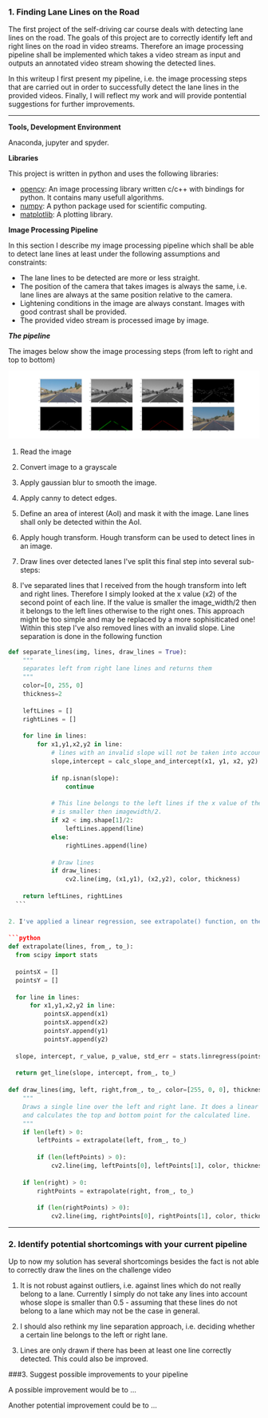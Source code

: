 ### 1. Finding Lane Lines on the Road

The first project of the self-driving car course deals with detecting lane lines on the road. The goals of this project are to correctly identify left and right lines on the road in video streams. 
Therefore an image processing pipeline shall be implemented which takes a video stream as input and outputs an annotated video stream showing the detected lines.

In this writeup I first present my pipeline, i.e. the image processing steps that are carried out in order to successfully detect the lane lines in the provided videos. Finally, I will reflect my work and will provide pontential suggestions for further improvements.

---

**Tools, Development Environment**

Anaconda, jupyter and spyder.

**Libraries**

This project is written in python and uses the following libraries:
* [opencv](http://opencv.org/): An image processing library written c/c++ with bindings for python. It contains many usefull algorithms.
* [numpy](http://www.numpy.org/): A python package used for scientific computing.
* [matplotlib](http://matplotlib.org/): A plotting library.


**Image Processing Pipeline**

In this section I describe my image processing pipeline which shall be able to detect lane lines at least under the following assumptions and constraints:
* The lane lines to be detected are more or less straight.
* The position of the camera that takes images is always the same, i.e. lane lines are always at the same position relative to the camera.
* Lightening conditions in the image are always constant. Images with good contrast shall be provided.
* The provided video stream is processed image by image.

***The pipeline***

The images below show the image processing steps (from left to right and top to bottom)

![image processing pipeline](./examples/solidYellowCurve2_pipeline.png)

1. Read the image

2. Convert image to a grayscale

3. Apply gaussian blur to smooth the image.

4. Apply canny to detect edges.

5. Define an area of interest (AoI) and mask it with the image. Lane lines shall only be detected within the AoI.

6. Apply hough transform. Hough transform can be used to detect lines in an image.

7. Draw lines over detected lanes
  I've split this final step into several sub-steps:
  1. I've separated lines that I received from the hough transform into left and right lines. Therefore I simply looked at the x value (x2) of the second point of each line. If the value is smaller the image_width/2 then it belongs to the left lines otherwise to the right ones. This approach might be too simple and may be replaced by a more sophisiticated one!  Within this step I've also removed lines with an invalid slope. Line separation is done in the following function
  ```python
  def separate_lines(img, lines, draw_lines = True):
      """
      separates left from right lane lines and returns them 
      """
      color=[0, 255, 0] 
      thickness=2

      leftLines = []
      rightLines = []

      for line in lines:
          for x1,y1,x2,y2 in line:
              # lines with an invalid slope will not be taken into account
              slope,intercept = calc_slope_and_intercept(x1, y1, x2, y2)                                

              if np.isnan(slope):
                  continue

              # This line belongs to the left lines if the x value of the second point x2
              # is smaller then imagewidth/2.
              if x2 < img.shape[1]/2:
                  leftLines.append(line)
              else:
                  rightLines.append(line)

              # Draw lines
              if draw_lines:
                  cv2.line(img, (x1,y1), (x2,y2), color, thickness)

      return leftLines, rightLines
    ```
  
  2. I've applied a linear regression, see extrapolate() function, on the left and right line. And then used the outcome (slope and intercept) to calculate the start and end points for the final lines which are than drawn, see draw_lines, as red lines on the original image.
  
  ```python
  def extrapolate(lines, from_, to_):
    from scipy import stats
    
    pointsX = []
    pointsY = []
    
    for line in lines:
        for x1,y1,x2,y2 in line:
            pointsX.append(x1)
            pointsX.append(x2)
            pointsY.append(y1)
            pointsY.append(y2)

    slope, intercept, r_value, p_value, std_err = stats.linregress(pointsX, pointsY)      
    
    return get_line(slope, intercept, from_, to_)
        
  def draw_lines(img, left, right,from_, to_, color=[255, 0, 0], thickness=2):
      """
      Draws a single line over the left and right lane. It does a linear regression
      and calculates the top and bottom point for the calculated line.
      """        
      if len(left) > 0:
          leftPoints = extrapolate(left, from_, to_)

          if (len(leftPoints) > 0):        
              cv2.line(img, leftPoints[0], leftPoints[1], color, thickness)

      if len(right) > 0:
          rightPoints = extrapolate(right, from_, to_)

          if (len(rightPoints) > 0):
              cv2.line(img, rightPoints[0], rightPoints[1], color, thickness)
  ```
---

### 2. Identify potential shortcomings with your current pipeline
Up to now my solution has several shortcomings besides the fact is not able to correctly draw the lines on the challenge video 

  1. It is not robust against outliers, i.e. against lines which do not really belong to a lane. Currently I simply do not take any lines into account whose slope is smaller than 0.5 - assuming that these lines do not belong to a lane which may not be the case in general.
  
  2. I should also rethink my line separation approach, i.e. deciding whether a certain line belongs to the left or right lane.
  
  3. Lines are only drawn if there has been at least one line correctly detected. This could also be improved.

###3. Suggest possible improvements to your pipeline

A possible improvement would be to ...

Another potential improvement could be to ...
